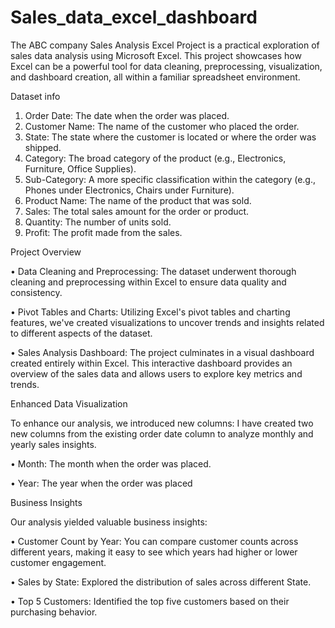 # Sales_data_excel_dashboard

The ABC company Sales Analysis Excel Project is a practical exploration of sales data analysis using Microsoft Excel. This project showcases how Excel can be a powerful tool for data cleaning, preprocessing, visualization, and dashboard creation, all within a familiar spreadsheet environment.


Dataset info
1.	Order Date: The date when the order was placed. 
2.	Customer Name: The name of the customer who placed the order. 
3.	State: The state where the customer is located or where the order was shipped. 
4.	Category: The broad category of the product (e.g., Electronics, Furniture, Office Supplies). 
5.	Sub-Category: A more specific classification within the category (e.g., Phones under Electronics, Chairs under Furniture).  
6.	Product Name: The name of the product that was sold. 
7.	Sales: The total sales amount for the order or product. 
8.	Quantity: The number of units sold. 
9.	Profit: The profit made from the sales.
    

Project Overview 

•	Data Cleaning and Preprocessing: The dataset underwent thorough cleaning and preprocessing within Excel to ensure data quality and consistency.

•	Pivot Tables and Charts: Utilizing Excel's pivot tables and charting features, we've created visualizations to uncover trends and insights related to different aspects of the dataset.

•	Sales Analysis Dashboard: The project culminates in a visual dashboard created entirely within Excel. This interactive dashboard provides an overview of the sales data and allows users to explore key metrics and trends.


Enhanced Data Visualization

To enhance our analysis, we introduced new columns:
I have created two new columns from the existing order date column to analyze monthly and yearly sales insights.

•	Month: The month when the order was placed.

•	Year: The year when the order was placed


Business Insights

Our analysis yielded valuable business insights:

•	Customer Count by Year: You can compare customer counts across different years, making it easy to see which years had higher or lower customer engagement.

•	Sales by State: Explored the distribution of sales across different State.

•	Top 5 Customers: Identified the top five customers based on their purchasing behavior.

